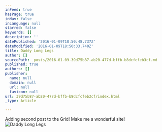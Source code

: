 ```yaml
---
inFeed: true
hasPage: true
inNav: false
inLanguage: null
starred: false
keywords: []
description: ''
datePublished: '2016-01-09T18:50:48.737Z'
dateModified: '2016-01-09T18:50:33.740Z'
title: Daddy Long Legs
author: []
sourcePath: _posts/2016-01-09-39d75b87-ab20-477d-bffb-b8dcfcfeb3cf.md
published: true
authors: []
publisher:
  name: null
  domain: null
  url: null
  favicon: null
url: 39d75b87-ab20-477d-bffb-b8dcfcfeb3cf/index.html
_type: Article

---
```

Adding second post to the Grid! Make me a wonderful site!
![Daddy Long Legs](https://s3-us-west-2.amazonaws.com/the-grid-img/p/0ccf91eef0ebb8a0193a3706149d3389914b297b.jpg)